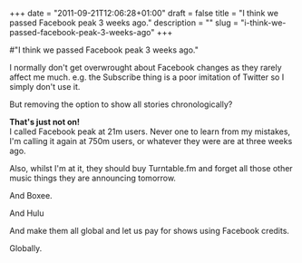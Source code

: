 +++
date = "2011-09-21T12:06:28+01:00"
draft = false
title = "I think we passed Facebook peak 3 weeks ago."
description = ""
slug = "i-think-we-passed-facebook-peak-3-weeks-ago"
+++

#"I think we passed Facebook peak 3 weeks ago."

 I normally don&#39;t get overwrought about Facebook changes as they rarely affect me much. e.g. the Subscribe thing is a poor imitation of Twitter so I simply don&#39;t use it.<p /><div>But removing the option to show all stories chronologically?<p /><div><b>That&#39;s just not on!</b></div><div></div><div><div> I called Facebook peak at 21m users. Never one to learn from my mistakes, I&#39;m calling it again at 750m users, or whatever they were are at three weeks ago. <p /></div></div></div><div>Also, whilst I&#39;m at it, they should buy Turntable.fm and forget all those other music things they are announcing tomorrow.</div><p /><div>And Boxee.</div><p /> <div>And Hulu</div><p /><div>And make them all global and let us pay for shows using Facebook credits.</div><p /><div>Globally.</div>
 